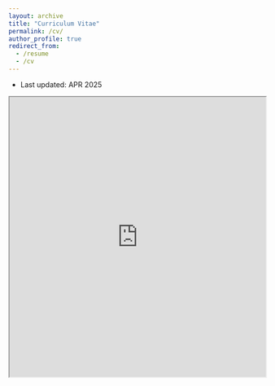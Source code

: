 ```yaml
---
layout: archive
title: "Curriculum Vitae"
permalink: /cv/
author_profile: true
redirect_from:
  - /resume
  - /cv
---
```


 -  Last updated: APR 2025 

<center>
<iframe src="https://drive.google.com/file/d/18lFwGNS8uGpw2dN8AReDNaBLE4koBFG3/preview" width="100%" height="550" allow="autoplay" scrolling = "yes" ></iframe>
</center>

